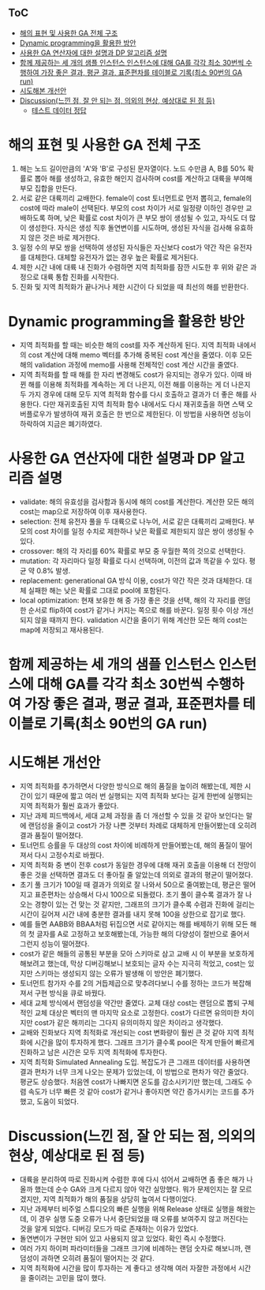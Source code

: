 ## ToC
- [해의 표현 및 사용한 GA 전체 구조](#해의-표현-및-사용한-ga-전체-구조)
- [Dynamic programming을 활용한 방안](#dynamic-programming을-활용한-방안)
- [사용한 GA 연산자에 대한 설명과 DP 알고리즘 설명](#사용한-ga-연산자에-대한-설명과-dp-알고리즘-설명)
- [함께 제공하는 세 개의 샘플 인스턴스 인스턴스에 대해 GA를 각각 최소 30번씩 수행하여 가장 좋은 결과, 평균 결과, 표준편차를 테이블로 기록(최소 90번의 GA run)](#함께-제공하는-세-개의-샘플-인스턴스-인스턴스에-대해-ga를-각각-최소-30번씩-수행하여-가장-좋은-결과-평균-결과-표준편차를-테이블로-기록최소-90번의-ga-run)
- [시도해본 개선안](#시도해본-개선안)
- [Discussion(느낀 점, 잘 안 되는 점, 의외의 현상, 예상대로 된 점 등)](#discussion느낀-점-잘-안-되는-점-의외의-현상-예상대로-된-점-등)
  - [테스트 데이터 정답](#테스트-데이터-정답)

# 해의 표현 및 사용한 GA 전체 구조
1. 해는 노드 길이만큼의 'A'와 'B'로 구성된 문자열이다. 노드 수만큼 A, B를 50% 확률로 뽑아 해를 생성하고, 유효한 해인지 검사하며 cost를 계산하고 대륙을 부여해 부모 집합을 만든다.
2. 서로 같은 대륙끼리 교배한다. female이 cost 토너먼트로 먼저 뽑히고, female의 cost에 따라 male이 선택된다. 부모의 cost 차이가 서로 일정량 이하인 경우만 교배하도록 하며, 낮은 확률로 cost 차이가 큰 부모 쌍이 생성될 수 있고, 자식도 더 많이 생성한다. 자식은 생성 직후 돌연변이를 시도하며, 생성된 자식을 검사해 유효하지 않은 것은 바로 제거한다.
3. 일정 수의 부모 쌍을 선택하여 생성된 자식들은 자신보다 cost가 약간 작은 유전자를 대체한다. 대체할 유전자가 없는 경우 높은 확률로 제거된다.
4. 제한 시간 내에 대륙 내 진화가 수렴하면 지역 최적화를 잠깐 시도한 후 위와 같은 과정으로 대륙 통합 진화를 시작한다.
5. 진화 및 지역 최적화가 끝나거나 제한 시간이 다 되었을 때 최선의 해를 반환한다.

# Dynamic programming을 활용한 방안
* 지역 최적화를 할 때는 비슷한 해의 cost를 자주 계산하게 된다. 지역 최적화 내에서의 cost 계산에 대해 memo 벡터를 추가해 중복된 cost 계산을 줄였다. 이후 모든 해의 validation 과정에 memo를 사용해 전체적인 cost 계산 시간을 줄였다.
* 지역 최적화를 할 때 해를 한 자리 변경해도 cost가 유지되는 경우가 있다. 이때 바뀐 해를 이용해 최적화를 계속하는 게 더 나은지, 이전 해를 이용하는 게 더 나은지 두 가지 경우에 대해 모두 지역 최적화 함수를 다시 호출하고 결과가 더 좋은 해를 사용한다. 다만 재귀호출된 지역 최적화 함수 내에서도 다시 재귀호출을 하면 스택 오버플로우가 발생하여 재귀 호출은 한 번으로 제한된다. 이 방법을 사용하면 성능이 하락하여 지금은 폐기하였다.

# 사용한 GA 연산자에 대한 설명과 DP 알고리즘 설명
* validate: 해의 유효성을 검사함과 동시에 해의 cost를 계산한다. 계산한 모든 해의 cost는 map으로 저장하여 이후 재사용한다.
* selection: 전체 유전자 풀을 두 대륙으로 나누어, 서로 같은 대륙끼리 교배한다. 부모의 cost 차이를 일정 수치로 제한하나 낮은 확률로 제한되지 않은 쌍이 생성될 수 있다.
* crossover: 해의 각 자리를 60% 확률로 부모 중 우월한 쪽의 것으로 선택한다.
* mutation: 각 자리마다 일정 확률로 다시 선택하며, 이전의 값과 똑같을 수 있다. 평균 약 0.8% 발생.
* replacement: generational GA 방식 이용, cost가 약간 작은 것과 대체한다. 대체 실패한 해는 낮은 확률로 그대로 pool에 포함된다.
* local optimization: 현재 보유한 해 중 가장 좋은 것을 선택, 해의 각 자리를 랜덤한 순서로 flip하여 cost가 같거나 커지는 쪽으로 해를 바꾼다. 일정 횟수 이상 개선되지 않을 때까지 한다. validation 시간을 줄이기 위해 계산한 모든 해의 cost는 map에 저장되고 재사용된다.

# 함께 제공하는 세 개의 샘플 인스턴스 인스턴스에 대해 GA를 각각 최소 30번씩 수행하여 가장 좋은 결과, 평균 결과, 표준편차를 테이블로 기록(최소 90번의 GA run)


# 시도해본 개선안
* 지역 최적화를 추가하면서 다양한 방식으로 해의 품질을 높이려 해봤는데, 제한 시간이 있기 때문에 짧고 여러 번 실행되는 지역 최적화 보다는 길게 한번에 실행되는 지역 최적화가 훨씬 효과가 좋았다.
* 지난 과제 피드백에서, 세대 교체 과정을 좀 더 개선할 수 있을 것 같아 보인다는 말에 랜덤성을 줄이고 cost가 가장 나쁜 것부터 차례로 대체하게 만들어봤는데 오히려 결과 품질이 떨어졌다.
* 토너먼트 승률을 두 대상의 cost 차이에 비례하게 만들어봤는데, 해의 품질이 떨어져서 다시 고정수치로 바꿨다.
* 지역 최적화 중 변이 전후 cost가 동일한 경우에 대해 재귀 호출을 이용해 더 전망이 좋은 것을 선택하면 결과도 더 좋아질 줄 알았는데 의외로 결과의 평균이 떨어졌다.
* 초기 풀 크기가 100일 때 결과가 의외로 잘 나와서 50으로 줄여봤는데, 평균은 떨어지고 표준편차는 상승해서 다시 100으로 되돌렸다. 초기 풀이 클수록 결과가 잘 나오는 경향이 있는 건 맞는 것 같지만, 그래프의 크기가 클수록 수렴과 진화에 걸리는 시간이 길어져 시간 내에 충분한 결과를 내지 못해 100을 상한으로 잡기로 했다.
* 예를 들면 AABB와 BBAA처럼 뒤집으면 서로 같아지는 해를 배제하기 위해 모든 해의 첫 글자를 A로 고정하고 보호해봤는데, 가능한 해의 다양성이 절반으로 줄어서 그런지 성능이 떨어졌다.
* cost가 같은 해들의 공통된 부분을 모아 스키마로 삼고 교배 시 이 부분을 보호하게 해보려고 했는데, 막상 디버깅해보니 보호되는 글자 수는 지극히 적었고, cost는 있지만 스키마는 생성되지 않는 오류가 발생해 이 방안은 폐기했다.
* 토너먼트 참가자 수를 2의 거듭제곱으로 맞추려다보니 수를 정하는 코드가 복잡해져서 구현 방식을 큐로 바꿨다.
* 세대 교체 방식에서 랜덤성을 약간만 줄였다. 교체 대상 cost는 랜덤으로 뽑되 구체적인 교체 대상은 벡터의 맨 마지막 요소로 고정한다. cost가 다르면 유의미한 차이지만 cost가 같은 해끼리는 그다지 유의미하지 않은 차이라고 생각했다.
* 교배와 진화보다 지역 최적화로 개선되는 cost 변화량이 훨씬 큰 것 같아 지역 최적화에 시간을 많이 투자하게 했다. 그래프 크기가 클수록 pool은 작게 만들어 빠르게 진화하고 남은 시간은 모두 지역 최적화에 투자한다.
* 지역 최적화 Simulated Annealing 도입. 복잡도가 큰 그래프 데이터를 사용하면 결과 편차가 너무 크게 나오는 문제가 있었는데, 이 방법으로 편차가 약간 줄었다. 평균도 상승했다. 처음엔 cost가 나빠지면 온도를 감소시키기만 했는데, 그래도 수렴 속도가 너무 빠른 것 같아 cost가 같거나 좋아지면 약간 증가시키는 코드를 추가했고, 도움이 되었다.


# Discussion(느낀 점, 잘 안 되는 점, 의외의 현상, 예상대로 된 점 등)
* 대륙을 분리하여 따로 진화시켜 수렴한 후에 다시 섞어서 교배하면 좀 좋은 해가 나올까 했는데 순수 GA와 크게 다르지 않아 약간 실망했다. 뭐가 문제인지는 잘 모르겠지만, 지역 최적화가 해의 품질을 상당히 높여서 다행이었다.
* 지난 과제부터 비주얼 스튜디오의 빠른 실행을 위해 Release 상태로 실행을 해왔는데, 이 경우 실행 도중 오류가 나서 중단되었을 때 오류를 보여주지 않고 꺼진다는 것을 알게 되었다. 디버깅 모드가 따로 존재하는 이유가 있었다.
* 돌연변이가 구현만 되어 있고 사용되지 않고 있었다. 확인 즉시 수정했다.
* 여러 가지 하이퍼 파라미터들을 그래프 크기에 비례하는 랜덤 숫자로 해보니까, 랜덤성이 과하면 오히려 품질이 떨어지는 것 같다.
* 지역 최적화에 시간을 많이 투자하는 게 좋다고 생각해 여러 자잘한 과정에서 시간을 줄이려는 고민을 많이 했다.
